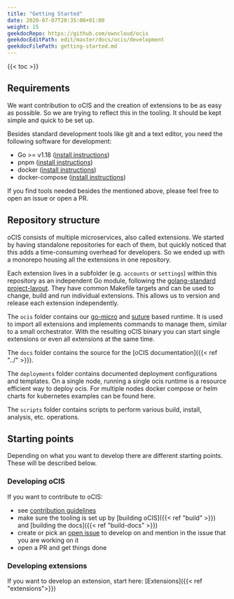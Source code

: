 ```yaml
---
title: "Getting Started"
date: 2020-07-07T20:35:00+01:00
weight: 15
geekdocRepo: https://github.com/owncloud/ocis
geekdocEditPath: edit/master/docs/ocis/development
geekdocFilePath: getting-started.md
---
```


{{< toc >}}

## Requirements

We want contribution to oCIS and the creation of extensions to be as easy as possible.
So we are trying to reflect this in the tooling. It should be kept simple and quick to be set up.

Besides standard development tools like git and a text editor, you need the following software for development:

- Go >= v1.18 ([install instructions](https://golang.org/doc/install))
- pnpm ([install instructions](https://pnpm.io/installation))
- docker ([install instructions](https://docs.docker.com/get-docker/))
- docker-compose ([install instructions](https://docs.docker.com/compose/install/))

If you find tools needed besides the mentioned above, please feel free to open an issue or open a PR.

## Repository structure

oCIS consists of multiple microservices, also called extensions. We started by having standalone repositories for each of them, but quickly noticed that this adds a time-consuming overhead for developers. So we ended up with a monorepo housing all the extensions in one repository.

Each extension lives in a subfolder (e.g. `accounts` or `settings`) within this repository as an independent Go module, following the [golang-standard project-layout](https://github.com/golang-standards/project-layout). They have common Makefile targets and can be used to change, build and run individual extensions. This allows us to version and release each extension independently.

The `ocis` folder contains our [go-micro](https://github.com/asim/go-micro/) and [suture](https://github.com/thejerf/suture) based runtime. It is used to import all extensions and implements commands to manage them, similar to a small orchestrator. With the resulting oCIS binary you can start single extensions or even all extensions at the same time.

The `docs` folder contains the source for the [oCIS documentation]({{< ref "../" >}}).

The `deployments` folder contains documented deployment configurations and templates. On a single node, running a single ocis runtime is a resource efficient way to deploy ocis. For multiple nodes docker compose or helm charts for kubernetes examples can be found here.

The `scripts` folder contains scripts to perform various build, install, analysis, etc. operations.

## Starting points

Depending on what you want to develop there are different starting points. These will be described below.

### Developing oCIS

If you want to contribute to oCIS:

- see [contribution guidelines](https://github.com/owncloud/ocis#contributing)
- make sure the tooling is set up by [building oCIS]({{< ref "build" >}}) and [building the docs]({{< ref "build-docs" >}})
- create or pick an [open issue](https://github.com/owncloud/ocis/issues) to develop on and mention in the issue that you are working on it
- open a PR and get things done

### Developing extensions

If you want to develop an extension, start here: [Extensions]({{< ref "extensions">}})
